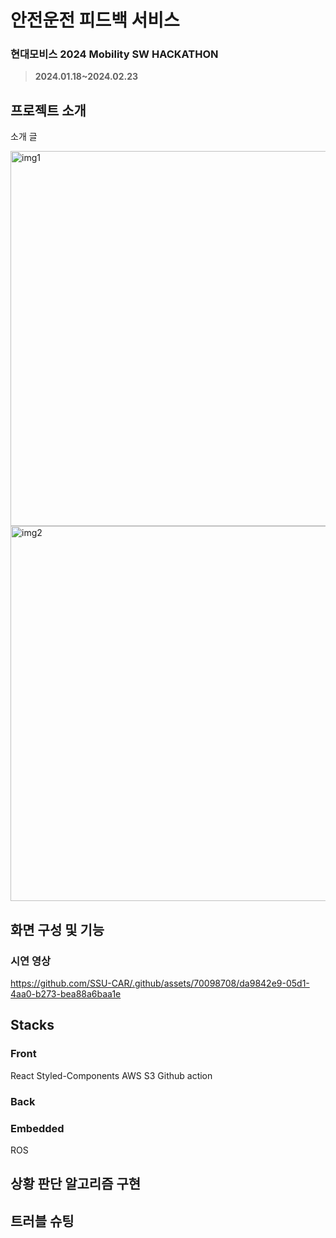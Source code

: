 # 안전운전 피드백 서비스
### 현대모비스 2024 Mobility SW HACKATHON 
> **2024.01.18~2024.02.23**
> 
> 

## 프로젝트 소개

소개 글

<img width="600" alt="img1" src="https://github.com/SSU-CAR/.github/assets/70098708/44b829cc-cd47-434a-b9f5-b22f7da318bf">

<img width="600" alt="img2" src="https://github.com/SSU-CAR/.github/assets/70098708/3a59922c-b9fa-4486-9a1c-ba1d0b5401ff">

## 화면 구성 및 기능

### 시연 영상
https://github.com/SSU-CAR/.github/assets/70098708/da9842e9-05d1-4aa0-b273-bea88a6baa1e



## Stacks
### Front
React Styled-Components AWS S3 Github action
### Back

### Embedded
ROS

## 상황 판단 알고리즘 구현


## 트러블 슈팅
